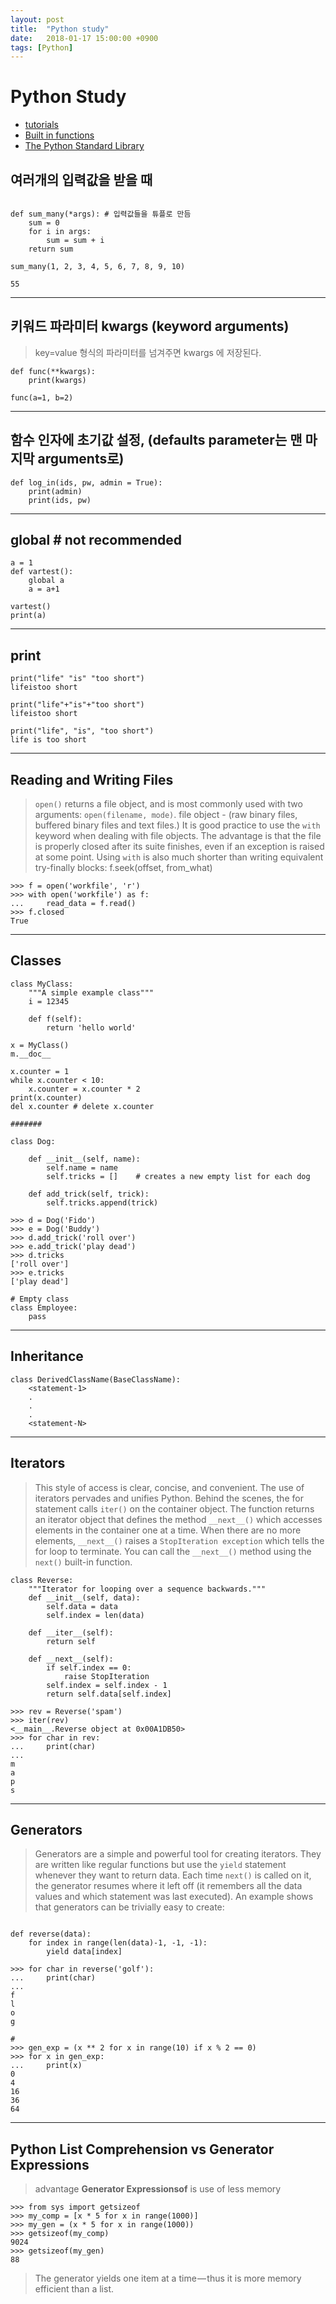 ```yaml
---
layout: post
title:  "Python study"
date:   2018-01-17 15:00:00 +0900
tags: [Python]
---
```


# Python Study

- [tutorials](https://docs.python.org/3/tutorial/index.html)
- [Built in functions](https://docs.python.org/3/library/functions.html)
- [The Python Standard Library](https://docs.python.org/3.6/library/index.html)

## 여러개의 입력값을 받을 때

```

def sum_many(*args): # 입력값들을 튜플로 만듬
    sum = 0
    for i in args:
        sum = sum + i
    return sum

sum_many(1, 2, 3, 4, 5, 6, 7, 8, 9, 10)

55
```

---

## 키워드 파라미터 kwargs (keyword arguments)
> key=value 형식의 파라미터를 넘겨주면 kwargs 에 저장된다.

```
def func(**kwargs):
    print(kwargs)

func(a=1, b=2)
```

---

## 함수 인자에 초기값 설정, (defaults parameter는 맨 마지막 arguments로)

```
def log_in(ids, pw, admin = True):
    print(admin)
    print(ids, pw)
```


---

## global # not recommended

```
a = 1
def vartest():
    global a
    a = a+1

vartest()
print(a)
```

---

## print

```
print("life" "is" "too short")
lifeistoo short

print("life"+"is"+"too short")
lifeistoo short

print("life", "is", "too short")
life is too short
```

---

## Reading and Writing Files
> `open()` returns a file object, and is most commonly used with two arguments: `open(filename, mode)`.
> file object - (raw binary files, buffered binary files and text files.)
> It is good practice to use the `with` keyword when dealing with file objects. The advantage is that the file is properly closed after its suite finishes, even if an exception is raised at some point. Using `with` is also much shorter than writing equivalent try-finally blocks:
> f.seek(offset, from_what)

```
>>> f = open('workfile', 'r')
>>> with open('workfile') as f:
...     read_data = f.read()
>>> f.closed
True
```

---

## Classes

```
class MyClass:
    """A simple example class"""
    i = 12345

    def f(self):
        return 'hello world'

x = MyClass()
m.__doc__

x.counter = 1
while x.counter < 10:
    x.counter = x.counter * 2
print(x.counter)
del x.counter # delete x.counter

#######

class Dog:

    def __init__(self, name):
        self.name = name
        self.tricks = []    # creates a new empty list for each dog

    def add_trick(self, trick):
        self.tricks.append(trick)

>>> d = Dog('Fido')
>>> e = Dog('Buddy')
>>> d.add_trick('roll over')
>>> e.add_trick('play dead')
>>> d.tricks
['roll over']
>>> e.tricks
['play dead']

# Empty class
class Employee:
    pass
```

---

## Inheritance

```
class DerivedClassName(BaseClassName):
    <statement-1>
    .
    .
    .
    <statement-N>

```

---

## Iterators
>This style of access is clear, concise, and convenient. The use of iterators pervades and unifies Python.
> Behind the scenes, the for statement calls `iter()` on the container object. The function returns an iterator object that defines the method `__next__()` which accesses elements in the container one at a time. When there are no more elements, `__next__()` raises a `StopIteration exception` which tells the for loop to terminate. You can call the `__next__()` method using the `next()` built-in function.

```
class Reverse:
    """Iterator for looping over a sequence backwards."""
    def __init__(self, data):
        self.data = data
        self.index = len(data)

    def __iter__(self):
        return self

    def __next__(self):
        if self.index == 0:
            raise StopIteration
        self.index = self.index - 1
        return self.data[self.index]

>>> rev = Reverse('spam')
>>> iter(rev)
<__main__.Reverse object at 0x00A1DB50>
>>> for char in rev:
...     print(char)
...
m
a
p
s
```

---

## Generators
>Generators are a simple and powerful tool for creating iterators. They are written like regular functions but use the `yield` statement whenever they want to return data. Each time `next()` is called on it, the generator resumes where it left off (it remembers all the data values and which statement was last executed). An example shows that generators can be trivially easy to create:

```

def reverse(data):
    for index in range(len(data)-1, -1, -1):
        yield data[index]

>>> for char in reverse('golf'):
...     print(char)
...
f
l
o
g

#
>>> gen_exp = (x ** 2 for x in range(10) if x % 2 == 0)
>>> for x in gen_exp:
...     print(x)
0  
4  
16  
36  
64

```

---

## Python List Comprehension vs Generator Expressions

> advantage **Generator Expressionsof** is use of less memory
```
>>> from sys import getsizeof
>>> my_comp = [x * 5 for x in range(1000)]
>>> my_gen = (x * 5 for x in range(1000))
>>> getsizeof(my_comp)
9024  
>>> getsizeof(my_gen)
88
```

>The generator yields one item at a time — thus it is more memory efficient than a list.

